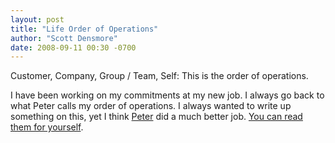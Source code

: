 ```yaml
---
layout: post
title: "Life Order of Operations"
author: "Scott Densmore"
date: 2008-09-11 00:30 -0700
---
```


Customer, Company, Group / Team, Self: This is the order of operations.

I have been working on my commitments at my new job. I always go back to what Peter calls my order of operations. I always wanted to write up something on this, yet I think [Peter](http://www.peterprovost.org/blog/) did a much better job. [You can read them for yourself](http://www.peterprovost.org/blog/post/Corporate-Order-of-Operations-Customer2c-Microsoft2c-Group2c-Self.aspx).
